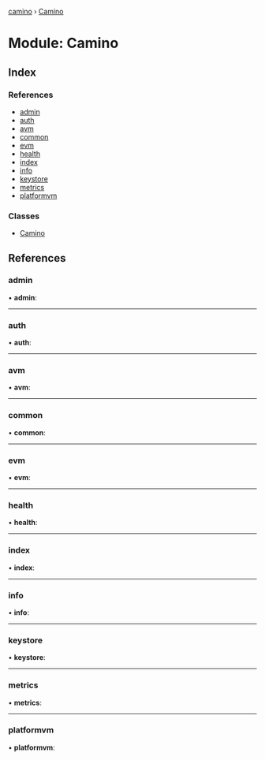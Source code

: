 [camino](../api.md) › [Camino](camino.md)

# Module: Camino

## Index

### References

* [admin](camino.md#admin)
* [auth](camino.md#auth)
* [avm](camino.md#avm)
* [common](camino.md#common)
* [evm](camino.md#evm)
* [health](camino.md#health)
* [index](camino.md#index)
* [info](camino.md#info)
* [keystore](camino.md#keystore)
* [metrics](camino.md#metrics)
* [platformvm](camino.md#platformvm)

### Classes

* [Camino](../classes/camino.camino-1.md)

## References

###  admin

• **admin**:

___

###  auth

• **auth**:

___

###  avm

• **avm**:

___

###  common

• **common**:

___

###  evm

• **evm**:

___

###  health

• **health**:

___

###  index

• **index**:

___

###  info

• **info**:

___

###  keystore

• **keystore**:

___

###  metrics

• **metrics**:

___

###  platformvm

• **platformvm**:
